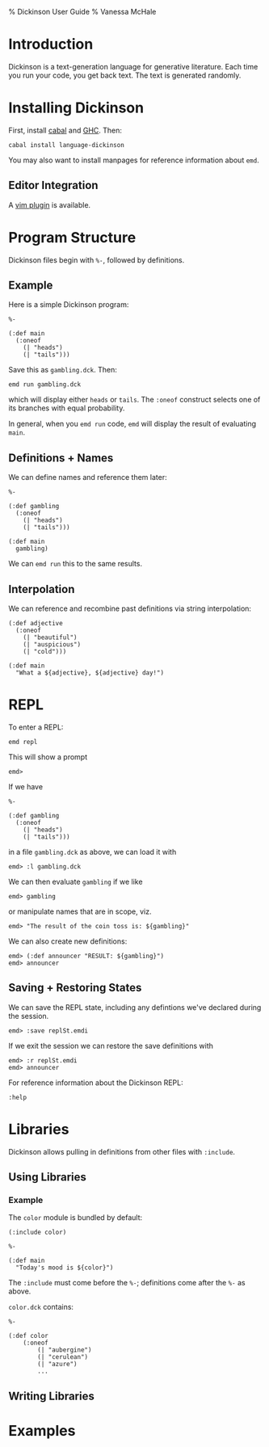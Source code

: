 % Dickinson User Guide
% Vanessa McHale

# Introduction

Dickinson is a text-generation language for generative literature. Each time you run your
code, you get back text. The text is generated randomly.

# Installing Dickinson

First, install [cabal](https://www.haskell.org/cabal/download.html) and
[GHC](https://www.haskell.org/ghc/download.html). Then:

```
cabal install language-dickinson
```

You may also want to install manpages for reference information about `emd`.

## Editor Integration

A [vim plugin](https://github.com/vmchale/dickinson/tree/master/vim) is
available.

# Program Structure

Dickinson files begin with `%-`, followed by definitions.

## Example

Here is a simple Dickinson program:

```
%-

(:def main
  (:oneof
    (| "heads")
    (| "tails")))
```

Save this as `gambling.dck`. Then:

```
emd run gambling.dck
```

which will display either `heads` or `tails`. The `:oneof` construct selects one
of its branches with equal probability.

In general, when you `emd run` code, `emd` will display the result of evaluating `main`.

## Definitions + Names

We can define names and reference them later:

```
%-

(:def gambling
  (:oneof
    (| "heads")
    (| "tails")))

(:def main
  gambling)
```

We can `emd run` this to the same results.

## Interpolation

We can reference and recombine past definitions via string interpolation:

```
(:def adjective
  (:oneof
    (| "beautiful")
    (| "auspicious")
    (| "cold")))

(:def main
  "What a ${adjective}, ${adjective} day!")
```

# REPL

To enter a REPL:

```
emd repl
```

This will show a prompt

```
emd>
```

If we have

```
%-

(:def gambling
  (:oneof
    (| "heads")
    (| "tails")))
```

in a file `gambling.dck` as above, we can load it with

```
emd> :l gambling.dck
```

We can then evaluate `gambling` if we like

```
emd> gambling
```

or manipulate names that are in scope, viz.

```
emd> "The result of the coin toss is: ${gambling}"
```

We can also create new definitions:

```
emd> (:def announcer "RESULT: ${gambling}")
emd> announcer
```

## Saving + Restoring States

We can save the REPL state, including any defintions we've declared during the
session.

```
emd> :save replSt.emdi
```

If we exit the session we can restore the save definitions with

```
emd> :r replSt.emdi
emd> announcer
```

For reference information about the Dickinson REPL:

```
:help
```

# Libraries

Dickinson allows pulling in definitions from other files with `:include`. 

## Using Libraries

### Example

The `color` module is bundled by default:

```
(:include color)

%-

(:def main
  "Today's mood is ${color}")
```

The `:include` must come before the `%-`; definitions come after the
`%-` as above.

`color.dck` contains:

```
%-

(:def color
    (:oneof
        (| "aubergine")
        (| "cerulean")
        (| "azure")
        ...
```

## Writing Libraries

# Examples
